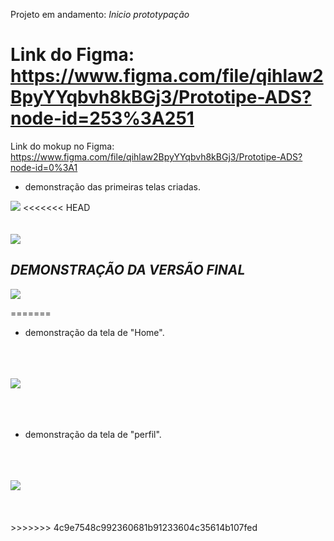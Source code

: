 Projeto em andamento:  *Inicio prototypação*

Link do Figma: https://www.figma.com/file/qihlaw2BpyYYqbvh8kBGj3/Prototipe-ADS?node-id=253%3A251
=======
Link do mokup no Figma: https://www.figma.com/file/qihlaw2BpyYYqbvh8kBGj3/Prototipe-ADS?node-id=0%3A1


- demonstração das primeiras telas criadas.

<img src ="image/demonstracao_inicio2.gif">
<<<<<<< HEAD
<br>
<br>
<br>
<img src ="image\todas as telas_versão final.png">



*DEMONSTRAÇÃO DA VERSÃO FINAL*
--

<img src ="image\projetinho fim.gif">


=======
- demonstração da tela de "Home".
<br></br>
<br></br>
<img src ="image/home.png">
<br></br>
<br></br>


- demonstração da tela de "perfil".
<br></br>
<br></br>
<img src ="image/TeladePerfil.png">
<br></br>
<br></br>
>>>>>>> 4c9e7548c992360681b91233604c35614b107fed

